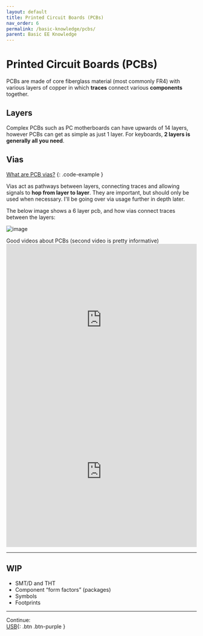 ```yaml
---
layout: default
title: Printed Circuit Boards (PCBs)
nav_order: 6
permalink: /basic-knowledge/pcbs/
parent: Basic EE Knowledge
---
```


# Printed Circuit Boards (PCBs)

PCBs are made of core fiberglass material (most commonly FR4) with various layers of copper in which **traces** connect various **components** together.

## Layers
Complex PCBs such as PC motherboards can have upwards of 14 layers, however PCBs can get as simple as just 1 layer. For keyboards, **2 layers is generally all you need**.

## Vias
[What are PCB vias?](https://www.pcbgogo.com/Blog/PCB_Vias__Something_You_Need_To_Know.html)
{: .code-example }

Vias act as pathways between layers, connecting traces and allowing signals to **hop from layer to layer**. They are important, but should only be used when necessary. I'll be going over via usage further in depth later.

<div class="code-example" markdown="1">
The below image shows a 6 layer pcb, and how vias connect traces between the layers:

![image](https://www.allaboutcircuits.com/uploads/articles/via_intro_1.png)
</div>

<div class="code-example" markdown="1">
Good videos about PCBs (second video is pretty informative)

<iframe width="100%" height="400" src="https://www.youtube.com/embed/H9pGbLJknDk" title="How Do PCBs Work?" frameborder="0" allow="accelerometer; autoplay; clipboard-write; encrypted-media; gyroscope; picture-in-picture" allowfullscreen></iframe>

<iframe width="100%" height="400" src="https://www.youtube.com/embed/YJr-kHy6STg" title="What is a PCB?" frameborder="0" allow="accelerometer; autoplay; clipboard-write; encrypted-media; gyroscope; picture-in-picture" allowfullscreen></iframe>
</div>

---

## WIP
* SMT/D and THT
* Component “form factors” (packages)
* Symbols
* Footprints

---

Continue: <br>
[USB](/basic-knowledge/usb/){: .btn .btn-purple }

